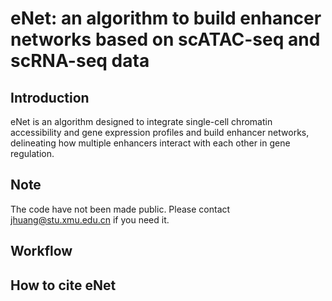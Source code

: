 # eNet: an algorithm to build enhancer networks based on scATAC-seq and scRNA-seq data
## Introduction
eNet is an algorithm designed to integrate single-cell chromatin accessibility and gene expression profiles and build enhancer networks, delineating how multiple enhancers interact with each other in gene regulation. 

## Note
The code have not been made public. Please contact jhuang@stu.xmu.edu.cn if you need it.
## Workflow

## How to cite eNet
